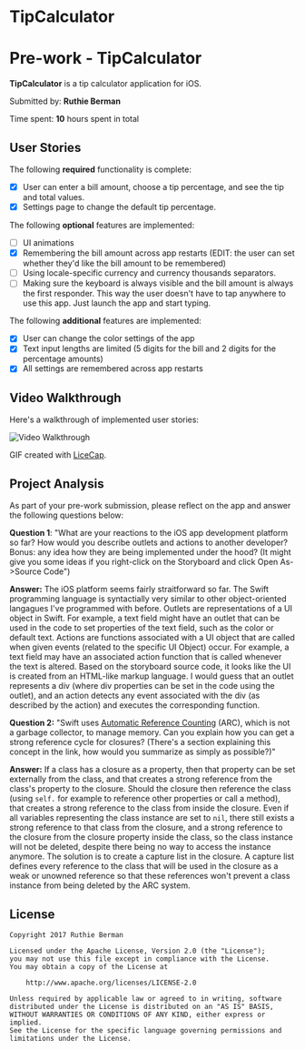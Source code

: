 # TipCalculator

# Pre-work - TipCalculator

**TipCalculator** is a tip calculator application for iOS.

Submitted by: **Ruthie Berman**

Time spent: **10** hours spent in total

## User Stories

The following **required** functionality is complete:

* [X] User can enter a bill amount, choose a tip percentage, and see the tip and total values.
* [X] Settings page to change the default tip percentage.

The following **optional** features are implemented:
* [ ] UI animations
* [X] Remembering the bill amount across app restarts (EDIT: the user can set whether they'd like the bill amount to be remembered)
* [ ] Using locale-specific currency and currency thousands separators.
* [ ] Making sure the keyboard is always visible and the bill amount is always the first responder. This way the user doesn't have to tap anywhere to use this app. Just launch the app and start typing.

The following **additional** features are implemented:

- [X] User can change the color settings of the app
- [X] Text input lengths are limited (5 digits for the bill and 2 digits for the percentage amounts)
- [X] All settings are remembered across app restarts

## Video Walkthrough 

Here's a walkthrough of implemented user stories:

<img src='http://i.imgur.com/LGVbUVf.gif' title='Video Walkthrough' width='' alt='Video Walkthrough' />

GIF created with [LiceCap](http://www.cockos.com/licecap/).

## Project Analysis

As part of your pre-work submission, please reflect on the app and answer the following questions below:

**Question 1**: "What are your reactions to the iOS app development platform so far? How would you describe outlets and actions to another developer? Bonus: any idea how they are being implemented under the hood? (It might give you some ideas if you right-click on the Storyboard and click Open As->Source Code")

**Answer:** The iOS platform seems fairly straitforward so far. The Swift programming language is syntactially very similar to other object-oriented langagues I've programmed with before. Outlets are representations of a UI object in Swift. For example, a text field might have an outlet that can be used in the code to set properties of the text field, such as the color or default text.  Actions are functions associated with a UI object that are called when given events (related to the specific UI Object) occur. For example, a text field may have an associated action function that is called whenever the text is altered. Based on the storyboard source code, it looks like the UI is created from an HTML-like markup language. I would guess that an outlet represents a div (where div properties can be set in the code using the outlet), and an action detects any event associated with the div (as described by the action) and executes the corresponding function.

**Question 2:** "Swift uses [Automatic Reference Counting](https://developer.apple.com/library/content/documentation/Swift/Conceptual/Swift_Programming_Language/AutomaticReferenceCounting.html#//apple_ref/doc/uid/TP40014097-CH20-ID49) (ARC), which is not a garbage collector, to manage memory. Can you explain how you can get a strong reference cycle for closures? (There's a section explaining this concept in the link, how would you summarize as simply as possible?)"

**Answer:** If a class has a closure as a property, then that property can be set externally from the class, and that creates a strong reference from the class's property to the closure. Should the closure then reference the class (using `self.` for example to reference other properties or call a method), that creates a strong reference to the class from inside the closure. Even if all variables representing the class instance are set to `nil`, there still exists a strong reference to that class from the closure, and a strong reference to the closure from the closure property inside the class, so the class instance will not be deleted, despite there being no way to access the instance anymore. The solution is to create a capture list in the closure. A capture list defines every reference to the class that will be used in the closure as a weak or unowned reference so that these references won't prevent a class instance from being deleted by the ARC system.


## License

    Copyright 2017 Ruthie Berman

    Licensed under the Apache License, Version 2.0 (the "License");
    you may not use this file except in compliance with the License.
    You may obtain a copy of the License at

        http://www.apache.org/licenses/LICENSE-2.0

    Unless required by applicable law or agreed to in writing, software
    distributed under the License is distributed on an "AS IS" BASIS,
    WITHOUT WARRANTIES OR CONDITIONS OF ANY KIND, either express or implied.
    See the License for the specific language governing permissions and
    limitations under the License.
